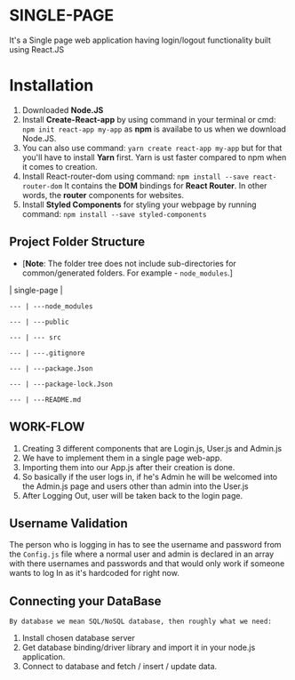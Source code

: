 # SINGLE-PAGE

It's a Single page web application having login/logout functionality built using React.JS

# Installation
1. Downloaded **Node.JS**
2. Install **Create-React-app** by using command in your terminal or cmd:  
`npm init react-app my-app` as **npm** is availabe to us when we download Node.JS.
3. You can also  use command:  `yarn create react-app my-app` but for that you'll have to install **Yarn** first. Yarn is  ust faster compared to npm when it comes to creation.
4. Install React-router-dom using command: 
`npm install --save react-router-dom`  It contains the **DOM** bindings for **React Router**. In other words, the **router** components for websites.
5. Install **Styled Components** for styling your webpage  by running command:
 `npm install --save styled-components` 

## Project Folder Structure

 - [**Note**: The folder tree does not include sub-directories for common/generated folders. For example - `node_modules`.] 
 

| single-page | 
```
--- | ---node_modules  
```
```
--- | ---public 
```
 ```
--- | --- src
```
```
--- | ---.gitignore 
```
```
--- | ---package.Json
```
```
--- | ---package-lock.Json
```
```
--- | ---README.md
```
## WORK-FLOW

 1. Creating 3 different components that are Login.js, User.js and Admin.js
 2. We have to implement them in a single  page web-app.
 3. Importing them into our App.js after their creation is  done.
 4. So basically if the user logs in, if he's Admin he will be welcomed into the Admin.js page and users other than admin into the User.js
 5. After Logging Out,  user will be taken back to the  login page. 


## Username Validation

The person who is logging in has to see the username and password from the `Config.js` file where a normal user and admin is declared in an array with there usernames and passwords and that would only work if someone wants to log In as it's hardcoded for right now.
## Connecting your DataBase
    By database we mean SQL/NoSQL database, then roughly what we need:

 1. Install chosen database server
 2. Get database binding/driver library and import it in your node.js application.
 3. Connect to database and fetch / insert / update data.
